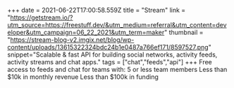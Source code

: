 +++
date = 2021-06-22T17:00:58.559Z
title = "Stream"
link = "https://getstream.io/?utm_source=https://freestuff.dev/&utm_medium=referral&utm_content=developer&utm_campaign=06_22_2021&utm_term=maker"
thumbnail = "https://stream-blog-v2.imgix.net/blog/wp-content/uploads/13615322324bdc24b1e0487a766ef171/8597527.png"
snippet="Scalable & fast API for building social networks, activity feeds, activity streams and chat apps."
tags = ["chat","feeds","api"]
+++
Free access to feeds and chat for teams with:
5 or less team members
Less than $10k in monthly revenue
Less than $100k in funding
